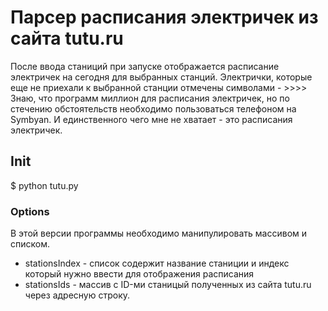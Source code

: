 # Парсер расписания электричек из сайта tutu.ru

После ввода станиций при запуске отображается расписание электричек на сегодня для выбранных станций.
Электрички, которые еще не приехали к выбранной станции отмечены символами - >>>>
Знаю, что программ миллион для расписания электричек, но по стечению обстоятельств необходимо пользоваться телефоном на Symbyan.
И единственного чего мне не хватает - это расписания электричек.

## Init
$ python tutu.py

### Options
В этой версии программы необходимо манипулировать массивом и списком.
* stationsIndex - список содержит название станиции и индекс который нужно ввести для отображения расписания
* stationsIds - массив с ID-ми станицый полученных из сайта tutu.ru через адресную строку.
